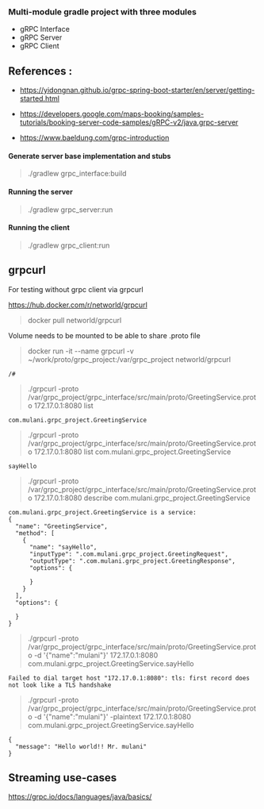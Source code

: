 ### Multi-module gradle project with three modules

- gRPC Interface
- gRPC Server
- gRPC Client

## References : 

- https://yidongnan.github.io/grpc-spring-boot-starter/en/server/getting-started.html

- https://developers.google.com/maps-booking/samples-tutorials/booking-server-code-samples/gRPC-v2/java.grpc-server

- https://www.baeldung.com/grpc-introduction

#### Generate server base implementation and stubs

> ./gradlew grpc_interface:build

#### Running the server

> ./gradlew grpc_server:run

#### Running the client

> ./gradlew grpc_client:run

## grpcurl

For testing without grpc client via grpcurl

https://hub.docker.com/r/networld/grpcurl

> docker pull networld/grpcurl

Volume needs to be mounted to be able to share .proto file

> docker run -it --name grpcurl -v ~/work/proto/grpc_project:/var/grpc_project networld/grpcurl

`/#`

> ./grpcurl -proto /var/grpc_project/grpc_interface/src/main/proto/GreetingService.proto 172.17.0.1:8080 list

`com.mulani.grpc_project.GreetingService`

> ./grpcurl -proto /var/grpc_project/grpc_interface/src/main/proto/GreetingService.proto 172.17.0.1:8080 list com.mulani.grpc_project.GreetingService

`sayHello`

> ./grpcurl -proto /var/grpc_project/grpc_interface/src/main/proto/GreetingService.proto 172.17.0.1:8080 describe com.mulani.grpc_project.GreetingService
```
com.mulani.grpc_project.GreetingService is a service:
{
  "name": "GreetingService",
  "method": [
    {
      "name": "sayHello",
      "inputType": ".com.mulani.grpc_project.GreetingRequest",
      "outputType": ".com.mulani.grpc_project.GreetingResponse",
      "options": {
        
      }
    }
  ],
  "options": {
    
  }
}
```

> ./grpcurl -proto /var/grpc_project/grpc_interface/src/main/proto/GreetingService.proto -d '{"name":"mulani"}' 172.17.0.1:8080 com.mulani.grpc_project.GreetingService.sayHello

`Failed to dial target host "172.17.0.1:8080": tls: first record does not look like a TLS handshake`

> ./grpcurl -proto /var/grpc_project/grpc_interface/src/main/proto/GreetingService.proto -d '{"name":"mulani"}' -plaintext 172.17.0.1:8080 com.mulani.grpc_project.GreetingService.sayHello
```
{
  "message": "Hello world!! Mr. mulani"
}
``` 

## Streaming use-cases
https://grpc.io/docs/languages/java/basics/


